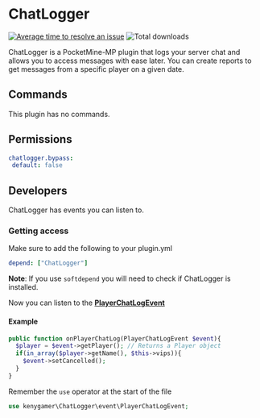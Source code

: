 # ChatLogger
[![Average time to resolve an issue](http://isitmaintained.com/badge/resolution/kenygamer/pmmp-plugins.svg)](http://isitmaintained.com/project/kenygamer/pmmp-plugins "Average time to resolve an issue")
![Total downloads](https://img.shields.io/github/downloads/kenygamer/pmmp-plugins/total.svg)

ChatLogger is a PocketMine-MP plugin that logs your server chat and allows you to access messages with ease later. You can create reports to get messages from a specific player on a given date.

## Commands
This plugin has no commands.
## Permissions
```yaml
chatlogger.bypass:
 default: false
```

## Developers
ChatLogger has events you can listen to.
### Getting access
Make sure to add the following to your plugin.yml
```yml
depend: ["ChatLogger"]
```
**Note**: If you use `softdepend` you will need to check if ChatLogger is installed.

Now you can listen to the [**PlayerChatLogEvent**](https://github.com/kenygamer/pmmp-plugins/blob/master/ChatLogger/src/kenygamer/ChatLogger/event/PlayerChatLogEvent.php)
#### Example 
```php
public function onPlayerChatLog(PlayerChatLogEvent $event){
  $player = $event->getPlayer(); // Returns a Player object
  if(in_array($player->getName(), $this->vips)){
    $event->setCancelled();
  }
}
```

Remember the `use` operator at the start of the file
```php
use kenygamer\ChatLogger\event\PlayerChatLogEvent;
```
